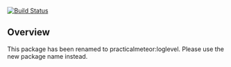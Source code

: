 [![Build Status](https://travis-ci.org/practicalmeteor/meteor-loglevel.svg?branch=master)](https://travis-ci.org/practicalmeteor/meteor-loglevel)

## Overview

This package has been renamed to practicalmeteor:loglevel. Please use the new package name instead.
